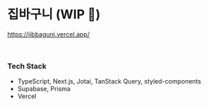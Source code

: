 # 집바구니 (WIP 🚧)

https://jibbaguni.vercel.app/

<br />

### Tech Stack

- TypeScript, Next.js, Jotai, TanStack Query, styled-components
- Supabase, Prisma
- Vercel
